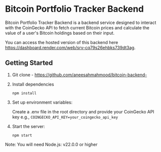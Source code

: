 # Bitcoin Portfolio Tracker Backend

Bitcoin Portfolio Tracker Backend is a backend service designed to interact with the CoinGecko API to fetch current Bitcoin prices and calculate the value of a user's Bitcoin holdings based on their input.

You can access the hosted version of this backend here https://dashboard.render.com/web/srv-cq79s26ehbks739dt3ag.

## Getting Started

1. Git clone - https://github.com/aneesahmahmood/bitcoin-backend-

2. Install dependencies

   `npm install`

3. Set up environment variables:

   Create a .env file in the root directory and provide your CoinGecko API key e.g., `COINGECKO_API_KEY=your_coingecko_api_key`

4. Start the server:

   `npm start`

Note: You will need
Node.js: v22.0.0 or higher
